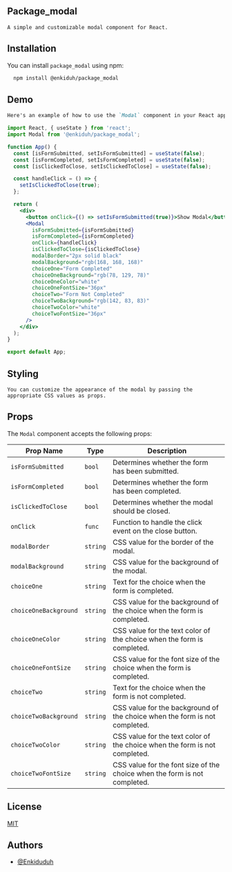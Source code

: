 ## Package_modal

    A simple and customizable modal component for React.



## Installation

You can install `package_modal` using npm:

```bash
  npm install @enkiduh/package_modal
```

## Demo

```markdown
Here's an example of how to use the `Modal` component in your React application:
```
```jsx
import React, { useState } from 'react';
import Modal from '@enkiduh/package_modal';

function App() {
  const [isFormSubmitted, setIsFormSubmitted] = useState(false);
  const [isFormCompleted, setIsFormCompleted] = useState(false);
  const [isClickedToClose, setIsClickedToClose] = useState(false);

  const handleClick = () => {
    setIsClickedToClose(true);
  };

  return (
    <div>
      <button onClick={() => setIsFormSubmitted(true)}>Show Modal</button>
      <Modal
        isFormSubmitted={isFormSubmitted}
        isFormCompleted={isFormCompleted}
        onClick={handleClick}
        isClickedToClose={isClickedToClose}
        modalBorder="2px solid black"
        modalBackground="rgb(168, 168, 168)"
        choiceOne="Form Completed"
        choiceOneBackground="rgb(78, 129, 78)"
        choiceOneColor="white"
        choiceOneFontSize="36px"
        choiceTwo="Form Not Completed"
        choiceTwoBackground="rgb(142, 83, 83)"
        choiceTwoColor="white"
        choiceTwoFontSize="36px"
      />
    </div>
  );
}

export default App;
```

## Styling

    You can customize the appearance of the modal by passing the appropriate CSS values as props.


## Props


The `Modal` component accepts the following props:

| Prop Name            | Type     | Description                                                                |
|----------------------|----------|----------------------------------------------------------------------------|
| `isFormSubmitted`    | `bool`   | Determines whether the form has been submitted.                            |
| `isFormCompleted`    | `bool`   | Determines whether the form has been completed.                            |
| `isClickedToClose`   | `bool`   | Determines whether the modal should be closed.                             |
| `onClick`            | `func`   | Function to handle the click event on the close button.                    |
| `modalBorder`        | `string` | CSS value for the border of the modal.                                     |
| `modalBackground`    | `string` | CSS value for the background of the modal.                                 |
| `choiceOne`          | `string` | Text for the choice when the form is completed.                            |
| `choiceOneBackground`| `string` | CSS value for the background of the choice when the form is completed.     |
| `choiceOneColor`     | `string` | CSS value for the text color of the choice when the form is completed.     |
| `choiceOneFontSize`  | `string` | CSS value for the font size of the choice when the form is completed.      |
| `choiceTwo`          | `string` | Text for the choice when the form is not completed.                        |
| `choiceTwoBackground`| `string` | CSS value for the background of the choice when the form is not completed. |
| `choiceTwoColor`     | `string` | CSS value for the text color of the choice when the form is not completed. |
| `choiceTwoFontSize`  | `string` | CSS value for the font size of the choice when the form is not completed.  |

## License

[MIT](https://choosealicense.com/licenses/mit/)


## Authors

- [@Enkiduduh](https://www.github.com/Enkiduduh)
